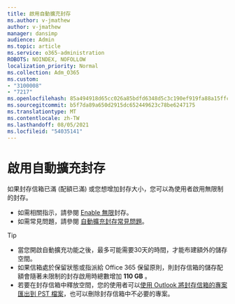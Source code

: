 ```yaml
---
title: 啟用自動擴充封存
ms.author: v-jmathew
author: v-jmathew
manager: dansimp
audience: Admin
ms.topic: article
ms.service: o365-administration
ROBOTS: NOINDEX, NOFOLLOW
localization_priority: Normal
ms.collection: Adm_O365
ms.custom:
- "3100008"
- "7217"
ms.openlocfilehash: 85a494918d65cc026a85bdfd6348d5c3c190ef919fa88a15ffcd4e7e790b8737
ms.sourcegitcommit: b5f7da89a650d2915dc652449623c78be6247175
ms.translationtype: MT
ms.contentlocale: zh-TW
ms.lasthandoff: 08/05/2021
ms.locfileid: "54035141"
---
```

# <a name="enable-auto-expanding-archiving"></a>啟用自動擴充封存

如果封存信箱已滿 (配額已滿) 或您想增加封存大小，您可以為使用者啟用無限制的封存。

- 如需相關指示，請參閱 [Enable 無限](https://docs.microsoft.com/office365/securitycompliance/enable-unlimited-archiving)封存。
- 如需常見問題，請參閱 [自動擴充封存常見問題](https://blogs.technet.microsoft.com/exchange/2018/04/09/office-365-auto-expanding-archives-faq/)。

> [!TIP]
>
> - 當您開啟自動擴充功能之後，最多可能需要30天的時間，才能布建額外的儲存空間。
> - 如果信箱處於保留狀態或指派給 Office 365 保留原則，則封存信箱的儲存配額會隨著未限制的封存啟用時總數增加 **110 GB** 。
> - 若要在封存信箱中釋放空間，您的使用者可以[使用 Outlook 將封存信箱的專案匯出到 PST 檔案](https://support.office.com/article/Export-or-backup-email-contacts-and-calendar-to-an-Outlook-pst-file-14252b52-3075-4e9b-be4e-ff9ef1068f91)，也可以刪除封存信箱中不必要的專案。
